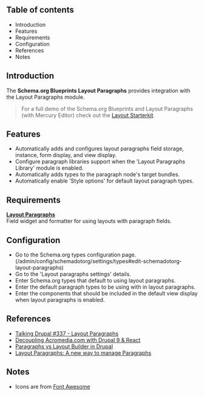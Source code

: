 Table of contents
-----------------

* Introduction
* Features
* Requirements
* Configuration
* References
* Notes


Introduction
------------

The **Schema.org Blueprints Layout Paragraphs** provides integration with
the Layout Paragraphs module.

> For a full demo of the Schema.org Blueprints and Layout Paragraphs 
> (with Mercury Editor) check out the 
> [Layout Starterkit](https://www.drupal.org/project/schemadotorg_starterkit_layout).


Features
--------

- Automatically adds and configures layout paragraphs field storage,
  instance, form display, and view display.
- Configure paragraph libraries support when the 'Layout Paragraphs Library'
  module is enabled.
- Automatically adds types to the paragraph node's target bundles.
- Automatically enable 'Style options' for default layout paragraph types.


Requirements
------------

**[Layout Paragraphs](https://www.drupal.org/project/layout_paragraphs)**  
Field widget and formatter for using layouts with paragraph fields.


Configuration
-------------

- Go to the Schema.org types configuration page.  
  (/admin/config/schemadotorg/settings/types#edit-schemadotorg-layout-paragraphs)
- Go to the 'Layout paragraphs settings' details.
- Enter Schema.org types that default to using layout paragraphs.
- Enter the default paragraph types to be using with in layout paragraphs.
- Enter the components that should be included in the default view display when layout paragraphs is enabled.


References
----------

- [Talking Drupal #337 - Layout Paragraphs](https://www.talkingdrupal.com/337)
- [Decoupling Acromedia.com with Drupal 9 & React](https://www.acromedia.com/article/decoupling-acromediacom-with-drupal-9-react)
- [Paragraphs vs Layout Builder in Drupal](https://www.mediacurrent.com/videos/paragraphs-vs-layout-builder-drupal)
- [Layout Paragraphs: A new way to manage Paragraphs](https://www.morpht.com/blog/layout-paragraphs-new-way-manage-paragraphs)


Notes
-----

- Icons are from [Font Awesome](https://fontawesome.com/)
